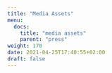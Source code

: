 ```yaml
---
title: "Media Assets"
menu:
  docs:
    title: "media assets"
    parent: "press"
weight: 170
date: 2021-04-25T17:40:55+02:00
draft: false
---
```



